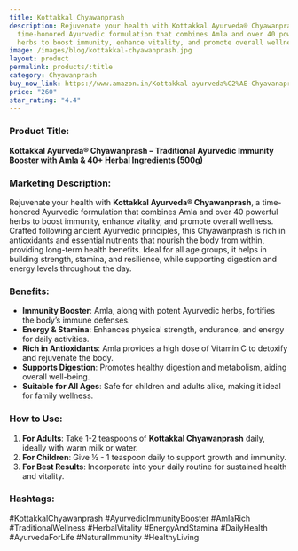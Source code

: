 ```yaml
---
title: Kottakkal Chyawanprash
description: Rejuvenate your health with Kottakkal Ayurveda® Chyawanprash, a
  time-honored Ayurvedic formulation that combines Amla and over 40 powerful
  herbs to boost immunity, enhance vitality, and promote overall wellness.
image: /images/blog/kottakkal-chyawanprash.jpg
layout: product
permalink: products/:title
category: Chyawanprash
buy_now_link: https://www.amazon.in/Kottakkal-ayurveda%C2%AE-Chyavanaprasam-Combination-Improving/dp/B09X3F2541/ref=sr_1_37?crid=1A6EBHCVM05PF&tag=m0150-21
price: "260"
star_rating: "4.4"
---
```

### Product Title:
**Kottakkal Ayurveda® Chyawanprash – Traditional Ayurvedic Immunity Booster with Amla & 40+ Herbal Ingredients (500g)**

### Marketing Description:
Rejuvenate your health with **Kottakkal Ayurveda® Chyawanprash**, a time-honored Ayurvedic formulation that combines Amla and over 40 powerful herbs to boost immunity, enhance vitality, and promote overall wellness. Crafted following ancient Ayurvedic principles, this Chyawanprash is rich in antioxidants and essential nutrients that nourish the body from within, providing long-term health benefits. Ideal for all age groups, it helps in building strength, stamina, and resilience, while supporting digestion and energy levels throughout the day.

### Benefits:
- **Immunity Booster**: Amla, along with potent Ayurvedic herbs, fortifies the body’s immune defenses.
- **Energy & Stamina**: Enhances physical strength, endurance, and energy for daily activities.
- **Rich in Antioxidants**: Amla provides a high dose of Vitamin C to detoxify and rejuvenate the body.
- **Supports Digestion**: Promotes healthy digestion and metabolism, aiding overall well-being.
- **Suitable for All Ages**: Safe for children and adults alike, making it ideal for family wellness.

### How to Use:
1. **For Adults**: Take 1-2 teaspoons of **Kottakkal Chyawanprash** daily, ideally with warm milk or water.
2. **For Children**: Give ½ - 1 teaspoon daily to support growth and immunity.
3. **For Best Results**: Incorporate into your daily routine for sustained health and vitality.

### Hashtags:
#KottakkalChyawanprash #AyurvedicImmunityBooster #AmlaRich #TraditionalWellness #HerbalVitality #EnergyAndStamina #DailyHealth #AyurvedaForLife #NaturalImmunity #HealthyLiving
